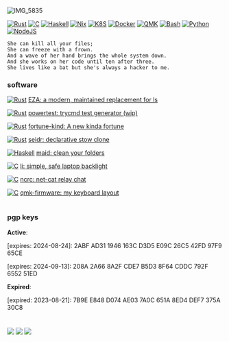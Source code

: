 ![IMG_5835](https://github.com/cafkafk/cafkafk/assets/89321978/3b509f04-234a-493f-82a1-546670be6cfc)


[![Rust](https://img.shields.io/badge/-Rust-141414?style=flat&logo=rust)](https://www.rust-lang.org/)
[![C](https://img.shields.io/badge/-C-141414?style=flat&logo=c)](https://clang.llvm.org/)
[![Haskell](https://img.shields.io/badge/-Haskell-141414?style=flat&logo=haskell)](https://www.haskell.org/)
[![Nix](https://img.shields.io/badge/-Nix-141414?style=flat&logo=nixos)](https://www.nixos.org/)
[![K8S](https://img.shields.io/badge/-K8S-141414?style=flat&logo=kubernetes)](https://www.kubernetes.org/)
[![Docker](https://img.shields.io/badge/-Docker-141414?style=flat&logo=docker)](https://www.docker.org/)
[![QMK](https://img.shields.io/badge/-QMK-141414?style=flat&logo=qmk)](https://www.qmk.org/)
[![Bash](https://img.shields.io/badge/-Bash-141414?style=flat&logo=gnubash)](https://tiswww.case.edu/php/chet/bash/bashtop.html)
[![Python](https://img.shields.io/badge/-Python-141414?style=flat&logo=python)](https://www.python.org/)
[![NodeJS](https://img.shields.io/badge/-NodeJS-141414?style=flat&logo=nodedotjs)](https://www.node.org/)



```
She can kill all your files;
She can freeze with a frown.
And a wave of her hand brings the whole system down.
And she works on her code until ten after three.
She lives like a bat but she's always a hacker to me.
```

### software

[![Rust](https://img.shields.io/badge/-Rust-141414?style=flat&logo=rust)](https://www.rust-lang.org/) [EZA: a modern, maintained replacement for ls](https://github.com/eza-community/eza)

[![Rust](https://img.shields.io/badge/-Rust-141414?style=flat&logo=rust)](https://www.rust-lang.org/) [powertest: trycmd test generator (wip)](https://github.com/eza-community/powertest)

[![Rust](https://img.shields.io/badge/-Rust-141414?style=flat&logo=rust)](https://www.rust-lang.org/) [fortune-kind: A new kinda fortune](https://github.com/cafkafk/fortune-kind)

[![Rust](https://img.shields.io/badge/-Rust-141414?style=flat&logo=rust)](https://www.rust-lang.org/) [seidr: declarative stow clone](https://github.com/cafkafk/seidr)

[![Haskell](https://img.shields.io/badge/-Haskell-141414?style=flat&logo=haskell)](https://www.haskell.org/) [maid: clean your folders](https://github.com/cafkafk/maid)

[![C](https://img.shields.io/badge/-C-141414?style=flat&logo=c)](https://clang.llvm.org/) [li: simple, safe laptop backlight](https://github.com/cafkafk/li)

[![C](https://img.shields.io/badge/-C-141414?style=flat&logo=c)](https://clang.llvm.org/) [ncrc: net-cat relay chat](https://github.com/cafkafk/ncrc)

[![C](https://img.shields.io/badge/-C-141414?style=flat&logo=c)](https://clang.llvm.org/) [qmk-firmware: my keyboard layout](https://github.com/cafkafk/qmk_firmware)

#

### pgp keys

**Active**:

[expires: 2024-08-24]: 2ABF AD31 1946 163C D3D5  E09C 26C5 42FD 97F9 65CE

[expires: 2024-09-13]: 208A 2A66 8A2F CDE7 B5D3  8F64 CDDC 792F 6552 51ED

**Expired**:

[expired: 2023-08-21]: 7B9E E848 D074 AE03 7A0C 651A 8ED4 DEF7 375A 30C8

#
![](https://komarev.com/ghpvc/?username=cafkafk) 
![](https://img.shields.io/badge/Built_With-Nix-5277C3.svg?logo=nixos&labelColor=73C3D5)
![](https://img.shields.io/static/v1?logo=nixos&logoColor=white&label=&message=Built%20with%20Nix&color=41439a)
